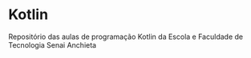 # Kotlin
Repositório das aulas de programação Kotlin da Escola e Faculdade de Tecnologia Senai Anchieta

